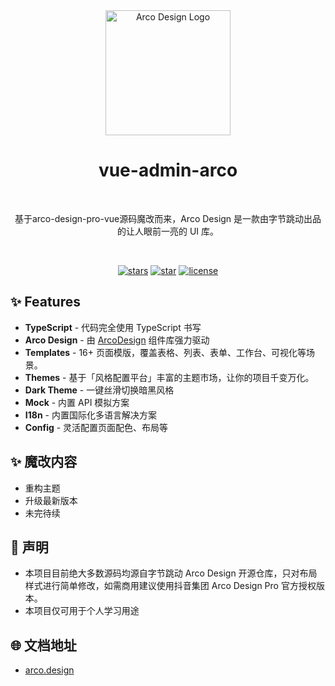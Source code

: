 <div align="center">
  <img alt="Arco Design Logo" width="200" src="https://avatars.githubusercontent.com/u/64576149?s=200&v=4"/>

<br />

<h1>vue-admin-arco</h1>

<br />

基于arco-design-pro-vue源码魔改而来，Arco Design 是一款由字节跳动出品的让人眼前一亮的 UI 库。

<br />

[![stars](https://img.shields.io/github/stars/zxwk1998/vue-admin-arco?style=flat-square&logo=GitHub)](https://github.com/zxwk1998/vue-admin-arco)
[![star](https://gitee.com/chu1204505056/vue-admin-arco/badge/star.svg?theme=gray)](https://gitee.com/chu1204505056/vue-admin-arco)
[![license](https://img.shields.io/github/license/zxwk1998/vue-admin-arco?style=flat-square)](https://en.wikipedia.org/wiki/MIT_License)

</div>

## ✨ Features

- **TypeScript** - 代码完全使用 TypeScript 书写
- **Arco Design** - 由 [ArcoDesign](https://github.com/arco-design/arco-design) 组件库强力驱动
- **Templates** - 16+ 页面模版，覆盖表格、列表、表单、工作台、可视化等场景。
- **Themes** - 基于「风格配置平台」丰富的主题市场，让你的项目千变万化。
- **Dark Theme** - 一键丝滑切换暗黑风格
- **Mock** - 内置 API 模拟方案
- **I18n** - 内置国际化多语言解决方案
- **Config** - 灵活配置页面配色、布局等

## ✨ 魔改内容

- 重构主题
- 升级最新版本
- 未完待续

## 📝 声明

- 本项目目前绝大多数源码均源自字节跳动 Arco Design 开源仓库，只对布局样式进行简单修改，如需商用建议使用抖音集团 Arco Design Pro 官方授权版本。
- 本项目仅可用于个人学习用途

## 🌐 文档地址

- [arco.design](https://arco.design/vue/docs/start)
